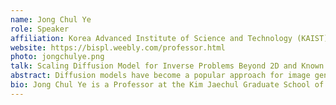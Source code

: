 ```yaml
---
name: Jong Chul Ye
role: Speaker
affiliation: Korea Advanced Institute of Science and Technology (KAIST)
website: https://bispl.weebly.com/professor.html
photo: jongchulye.png
talk: Scaling Diffusion Model for Inverse Problems Beyond 2D and Known Forward Models
abstract: Diffusion models have become a popular approach for image generation and reconstruction due to their numerous advantages. However, most diffusion-based inverse problem-solving methods only deal with 2D images, and even recently published 3D methods do not fully exploit the 3D distribution prior. Moreover, most of the approaches assume the known forward model, while many inverse problems are involved with blind reconstruction without prior knowledge of the forward model. To address this, we propose a novel approach using two perpendicular pre-trained 2D diffusion models to solve the 3D inverse problem, and blind diffusion models. Our experimental results demonstrate that our method is highly effective for MRI Z-axis super-resolution, compressed sensing MRI, and sparse-view CT, blind deconvolution.
bio: Jong Chul Ye is a Professor at the Kim Jaechul Graduate School of Artificial Intelligence (AI) of Korea Advanced Institute of Science and Technology (KAIST), Korea. He received his B.Sc. and M.Sc. degrees from Seoul National University, Korea, and his PhD from Purdue University. Before joining KAIST, he worked at Philips Research and GE Global Research in New York. He has served as an associate editor of IEEE Trans. on Image Processing and an editorial board member for Magnetic Resonance in Medicine. He is currently an associate editor for IEEE Trans. on Medical Imaging and a Senior Editor of IEEE Signal Processing Magazine. He is an IEEE Fellow, was the Chair of IEEE SPS Computational Imaging TC, and IEEE EMBS Distinguished Lecturer. He was a General co-chair (with Mathews Jacob) for IEEE Symposium on Biomedical Imaging (ISBI) 2020. His research interest is in machine learning for biomedical imaging and computer vision.
---
```

